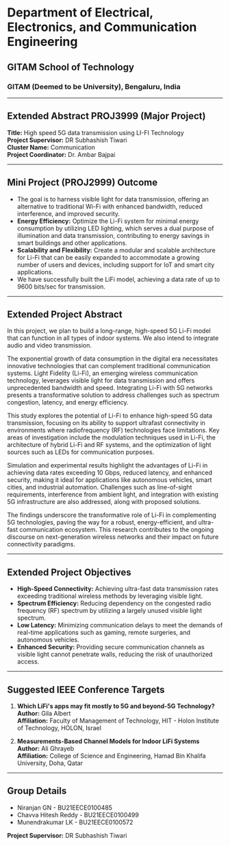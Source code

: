 # Department of Electrical, Electronics, and Communication Engineering

## GITAM School of Technology

### GITAM (Deemed to be University), Bengaluru, India

---

## Extended Abstract PROJ3999 (Major Project)

**Title:** High speed 5G data transmission using LI-FI Technology  
**Project Supervisor:** DR Subhashish Tiwari  
**Cluster Name:** Communication  
**Project Coordinator:** Dr. Ambar Bajpai

---

## Mini Project (PROJ2999) Outcome

- The goal is to harness visible light for data transmission, offering an alternative to traditional Wi-Fi with enhanced bandwidth, reduced interference, and improved security.
- **Energy Efficiency:** Optimize the Li-Fi system for minimal energy consumption by utilizing LED lighting, which serves a dual purpose of illumination and data transmission, contributing to energy savings in smart buildings and other applications.
- **Scalability and Flexibility:** Create a modular and scalable architecture for Li-Fi that can be easily expanded to accommodate a growing number of users and devices, including support for IoT and smart city applications.
- We have successfully built the LiFi model, achieving a data rate of up to 9600 bits/sec for transmission.

---

## Extended Project Abstract

In this project, we plan to build a long-range, high-speed 5G Li-Fi model that can function in all types of indoor systems. We also intend to integrate audio and video transmission.

The exponential growth of data consumption in the digital era necessitates innovative technologies that can complement traditional communication systems. Light Fidelity (Li-Fi), an emerging wireless communication technology, leverages visible light for data transmission and offers unprecedented bandwidth and speed. Integrating Li-Fi with 5G networks presents a transformative solution to address challenges such as spectrum congestion, latency, and energy efficiency.

This study explores the potential of Li-Fi to enhance high-speed 5G data transmission, focusing on its ability to support ultrafast connectivity in environments where radiofrequency (RF) technologies face limitations. Key areas of investigation include the modulation techniques used in Li-Fi, the architecture of hybrid Li-Fi and RF systems, and the optimization of light sources such as LEDs for communication purposes.

Simulation and experimental results highlight the advantages of Li-Fi in achieving data rates exceeding 10 Gbps, reduced latency, and enhanced security, making it ideal for applications like autonomous vehicles, smart cities, and industrial automation. Challenges such as line-of-sight requirements, interference from ambient light, and integration with existing 5G infrastructure are also addressed, along with proposed solutions.

The findings underscore the transformative role of Li-Fi in complementing 5G technologies, paving the way for a robust, energy-efficient, and ultra-fast communication ecosystem. This research contributes to the ongoing discourse on next-generation wireless networks and their impact on future connectivity paradigms.

---

## Extended Project Objectives

- **High-Speed Connectivity:** Achieving ultra-fast data transmission rates exceeding traditional wireless methods by leveraging visible light.
- **Spectrum Efficiency:** Reducing dependency on the congested radio frequency (RF) spectrum by utilizing a largely unused visible light spectrum.
- **Low Latency:** Minimizing communication delays to meet the demands of real-time applications such as gaming, remote surgeries, and autonomous vehicles.
- **Enhanced Security:** Providing secure communication channels as visible light cannot penetrate walls, reducing the risk of unauthorized access.

---

## Suggested IEEE Conference Targets

1. **Which LiFi's apps may fit mostly to 5G and beyond-5G Technology?**  
   **Author:** Gila Albert  
   **Affiliation:** Faculty of Management of Technology, HIT - Holon Institute of Technology, HOLON, Israel

2. **Measurements-Based Channel Models for Indoor LiFi Systems**  
   **Author:** Ali Ghrayeb  
   **Affiliation:** College of Science and Engineering, Hamad Bin Khalifa University, Doha, Qatar

---

## Group Details

- Niranjan GN - BU21EECE0100485
- Chavva Hitesh Reddy - BU21EECE0100499
- Munendrakumar LK - BU21EECE0100572

**Project Supervisor:** DR Subhashish Tiwari

